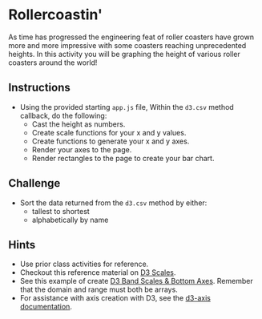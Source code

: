 # Rollercoastin'

As time has progressed the engineering feat of roller coasters have grown more and more impressive with some coasters reaching unprecedented heights. In this activity you will be graphing the height of various roller coasters around the world! 

## Instructions

* Using the provided starting `app.js` file, Within the `d3.csv` method callback, do the following:
    * Cast the height as numbers.
    * Create scale functions for your x and y values.
    * Create functions to generate your x and y axes.
    * Render your axes to the page.
    * Render rectangles to the page to create your bar chart.

## Challenge

* Sort the data returned from the `d3.csv` method by either:
    * tallest to shortest
    * alphabetically by name

## Hints

* Use prior class activities for reference.
* Checkout this reference material on [D3 Scales](http://d3indepth.com/scales/).
* See this example of create [D3 Band Scales & Bottom Axes](https://bl.ocks.org/biovisualize/9c0d30d0539914ecdb15). Remember that the domain and range must both be arrays.
* For assistance with axis creation with D3, see the [d3-axis documentation](https://github.com/d3/d3-axis).